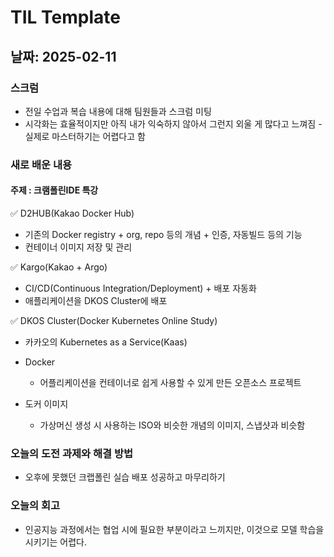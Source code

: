 # TIL Template

## 날짜: 2025-02-11

### 스크럼
- 전일 수업과 복습 내용에 대해 팀원들과 스크럼 미팅
- 시각화는 효율적이지만 아직 내가 익숙하지 않아서 그런지 외울 게 많다고 느껴짐 - 실제로 마스터하기는 어렵다고 함

### 새로 배운 내용
#### 주제 : 크램폴린IDE 특강
✅ D2HUB(Kakao Docker Hub)
- 기존의 Docker registry + org, repo 등의 개념 + 인증, 자동빌드 등의 기능
- 컨테이너 이미지 저장 및 관리

✅ Kargo(Kakao + Argo)
- CI/CD(Continuous Integration/Deployment) + 배포 자동화
- 애플리케이션을 DKOS Cluster에 배포

✅ DKOS Cluster(Docker Kubernetes Online Study)
- 카카오의 Kubernetes as a Service(Kaas)


- Docker
  - 어플리케이션을 컨테이너로 쉽게 사용할 수 있게 만든 오픈소스 프로젝트 
- 도커 이미지
    - 가상머신 생성 시 사용하는 ISO와 비슷한 개념의 이미지, 스냅샷과 비슷함
### 오늘의 도전 과제와 해결 방법
- 오후에 못했던 크랩폴린 실습 배포 성공하고 마무리하기

### 오늘의 회고
- 인공지능 과정에서는 협업 시에 필요한 부분이라고 느끼지만, 이것으로 모델 학습을 시키기는 어렵다.
